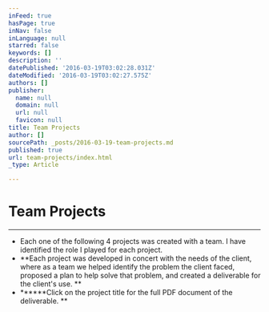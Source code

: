 ```yaml
---
inFeed: true
hasPage: true
inNav: false
inLanguage: null
starred: false
keywords: []
description: ''
datePublished: '2016-03-19T03:02:28.031Z'
dateModified: '2016-03-19T03:02:27.575Z'
authors: []
publisher:
  name: null
  domain: null
  url: null
  favicon: null
title: Team Projects
author: []
sourcePath: _posts/2016-03-19-team-projects.md
published: true
url: team-projects/index.html
_type: Article

---
```

# Team Projects

****

* Each one of the following 4 projects was created with a team. I have identified the role I played for each project. 
* **Each project was developed in concert with the needs of the client, where as a team we helped identify the problem the client faced, proposed a plan to help solve that problem, and created a deliverable for the client's use. **
* ******Click on the project title for the full PDF document of the deliverable. **